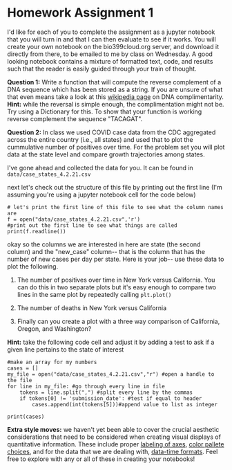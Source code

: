 # Homework Assignment 1
I'd like for each of you to complete the assignment as a jupyter notebook
that you will turn in and that I can then evaluate to see if it works. You will create
your own notebook on the bio399cloud.org server, and download it directly from there, to be emailed to me by class on Wednesday. A good looking notebook contains a mixture of formatted text, code, and results such that the reader is easily guided through your train of thought. 

**Question 1:** Write a function that will compute the reverse complement of
a DNA sequence which has been stored as a string. If you are unsure of what that
even means take a look at this [wikipedia page](https://en.wikipedia.org/wiki/Complementarity_(molecular_biology)) on DNA complimentarity. **Hint:** while the reversal 
is simple enough, the complimentation might not be. Try using a Dictionary for this.
To show that your function is working reverse complement the sequence "TACAGAT".

**Question 2:** In class we used COVID case data from the CDC aggregated across the entire country (i.e., all states) and used that to plot the cummulative number of positives over time. For the problem set you will plot data at the state level and compare growth trajectories among states.

I've gone ahead and collected the data for you. It can be found in `data/case_states_4.2.21.csv`

next let's check out the structure of this file by printing out the first line (I'm assuming you're using a jupyter notebook cell for the code below)
```
# let's print the first line of this file to see what the column names are
f = open("data/case_states_4.2.21.csv",'r')
#print out the first line to see what things are called
print(f.readline())
```
okay so the columns we are interested in here are state (the second column) and the "new_case" column-- that is the column that has the number of new cases per day per state. Here is your job-- use these data to plot the following.

1. The number of positives over time in New York versus California. You can do this in two separate plots but it's easy enough to compare two lines in the same plot by repeatedly calling `plt.plot()`
2. The number of deaths in New York versus California

3. Finally can you create a plot with a three way comparison of California, Oregon, and Washington?  

**Hint:** take the following code cell and adjust it by adding a test to ask if a given line pertains to the state of interest
```
#make an array for my numbers
cases = []
my_file = open("data/case_states_4.2.21.csv","r") #open a handle to the file
for line in my_file: #go through every line in file
    tokens = line.split(",") #split every line by the commas
    if tokens[0] != 'submission_date': #test if equal to header
        cases.append(int(tokens[5]))#append value to list as integer 

print(cases)
```

**Extra style moves:** we haven't yet been able to cover the crucial aesthetic 
considerations that need to be considered when creating visual displays of 
quantitative information. These include proper [labeling of axes](https://stackoverflow.com/questions/47447220/how-to-label-x-axis-using-python-matplotlib),
[color pallete choices](https://matplotlib.org/tutorials/colors/colormaps.html),
and for the data that we are dealing with, [data-time formats](https://matplotlib.org/3.1.1/gallery/text_labels_and_annotations/date.html). Feel free to explore with any
or all of these in creating your notebooks!
